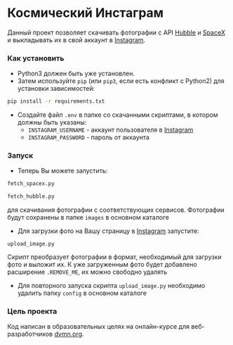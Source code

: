 # Космический Инстаграм

Данный проект позволяет скачивать фотографии с API [Hubble](http://hubblesite.org/api/documentation) и [SpaceX](https://documenter.getpostman.com/view/2025350/RWaEzAiG#bc65ba60-decf-4289-bb04-4ca9df01b9c1) и выкладывать их в свой аккаунт в [Instagram](https://www.instagram.com).

### Как установить

* Python3 должен быть уже установлен. 
* Затем используйте `pip` (или `pip3`, если есть конфликт с Python2) для установки зависимостей:

```bash
pip install -r requirements.txt
```

* Создайте файл `.env` в папке со скачанными скриптами, в котором должны быть указаны:
	* `INSTAGRAM_USERNAME` - аккаунт пользователя в [Instagram](https://www.instagram.com)
	* `INSTAGRAM_PASSWORD` - пароль от аккаунта

### Запуск

* Теперь Вы можете запустить:
 ```bash
 fetch_spacex.py
 ```
 ```bash
 fetch_hubble.py
 ```
 для скачивания фотографии с соответствующих сервисов. Фотографии будут сохранены в папке `images` в основном каталоге
* Для загрузки фото на Вашу страницу в [Instagram](https://www.instagram.com) запустите:
```
upload_image.py
```
Скрипт преобразует фотографии в формат, необходимый для загрузки фото и выложит их. К уже загруженным фото будет добавлено расширение `.REMOVE_ME`, их можно свободно удалять
* Для повторного запуска скрипта `upload_image.py` необходимо удалить папку `config` в основном каталоге

### Цель проекта

Код написан в образовательных целях на онлайн-курсе для веб-разработчиков [dvmn.org](https://dvmn.org/).